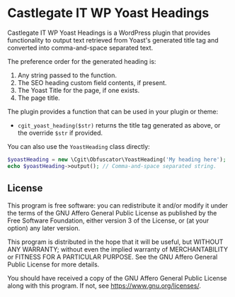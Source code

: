 # Castlegate IT WP Yoast Headings #

Castlegate IT WP Yoast Headings is a WordPress plugin that provides functionality to output text retrieved from Yoast's 
generated title tag and converted into comma-and-space separated text.

The preference order for the generated heading is:

1.  Any string passed to the function.
2.  The SEO heading custom field contents, if present.
3.  The Yoast Title for the page, if one exists.
4.  The page title.

The plugin provides a function that can be used in your plugin or theme:

*   `cgit_yoast_heading($str)` returns the title tag generated as above, or the override `$str` if provided.

You can also use the `YoastHeading` class directly:

~~~ php
$yoastHeading = new \Cgit\Obfuscator\YoastHeading('My heading here');
echo $yoastHeading->output(); // Comma-and-space separated string.
~~~

## License

This program is free software: you can redistribute it and/or modify it under the terms of the GNU Affero General Public License as published by the Free Software Foundation, either version 3 of the License, or (at your option) any later version.

This program is distributed in the hope that it will be useful, but WITHOUT ANY WARRANTY; without even the implied warranty of MERCHANTABILITY or FITNESS FOR A PARTICULAR PURPOSE. See the GNU Affero General Public License for more details.

You should have received a copy of the GNU Affero General Public License along with this program. If not, see <https://www.gnu.org/licenses/>.
